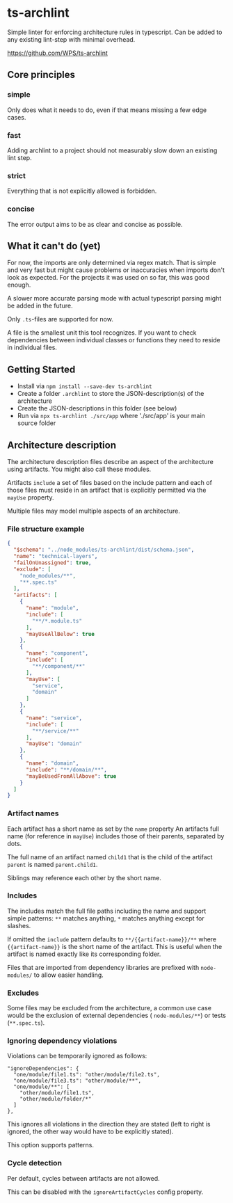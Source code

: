 # ts-archlint

Simple linter for enforcing architecture rules in typescript. Can be added to any existing lint-step with minimal
overhead.

https://github.com/WPS/ts-archlint

## Core principles

### simple

Only does what it needs to do, even if that means missing a few edge cases.

### fast

Adding archlint to a project should not measurably slow down an existing lint step.

### strict

Everything that is not explicitly allowed is forbidden.

### concise

The error output aims to be as clear and concise as possible.

## What it can't do (yet)

For now, the imports are only determined via regex match. That is simple and very fast but might cause problems or
inaccuracies when imports don't look as expected. For the projects it was used on so far, this was good enough.

A slower more accurate parsing mode with actual typescript parsing might be added in the future.

Only `.ts`-files are supported for now.

A file is the smallest unit this tool recognizes. If you want to check dependencies between individual classes or
functions they need to reside in individual files.

## Getting Started

- Install via `npm install --save-dev ts-archlint`
- Create a folder `.archlint` to store the JSON-description(s) of the architecture
- Create the JSON-descriptions in this folder (see below)
- Run via `npx ts-archlint ./src/app` where './src/app' is your main source folder

## Architecture description

The architecture description files describe an aspect of the architecture using artifacts. You might also call these
modules.

Artifacts `include` a set of files based on the include pattern and each of those files must reside in an artifact that
is explicitly permitted via the `mayUse` property.

Multiple files may model multiple aspects of an architecture.

### File structure example

```json
{
  "$schema": "../node_modules/ts-archlint/dist/schema.json",
  "name": "technical-layers",
  "failOnUnassigned": true,
  "exclude": [
    "node_modules/**",
    "**.spec.ts"
  ],
  "artifacts": [
    {
      "name": "module",
      "include": [
        "**/*.module.ts"
      ],
      "mayUseAllBelow": true
    },
    {
      "name": "component",
      "include": [
        "**/component/**"
      ],
      "mayUse": [
        "service",
        "domain"
      ]
    },
    {
      "name": "service",
      "include": [
        "**/service/**"
      ],
      "mayUse": "domain"
    },
    {
      "name": "domain",
      "include": "**/domain/**",
      "mayBeUsedFromAllAbove": true
    }
  ]
}
```

### Artifact names

Each artifact has a short name as set by the `name` property
An artifacts full name (for reference in `mayUse`) includes those of their parents, separated by dots.

The full name of an artifact named `child1` that is the child of the artifact `parent` is named `parent.child1`.

Siblings may reference each other by the short name.

### Includes

The includes match the full file paths including the name and support simple patterns: `**` matches anything, `*`
matches anything except for slashes.

If omitted the `include` pattern defaults to `**/{{artifact-name}}/**` where `{{artifact-name}}` is the short name of
the artifact. This is useful when the artifact is named exactly like its corresponding folder.

Files that are imported from dependency libraries are prefixed with `node-modules/` to allow easier handling.

### Excludes

Some files may be excluded from the architecture, a common use case would be the exclusion of external dependencies (
`node-modules/**`) or tests (`**.spec.ts`).

### Ignoring dependency violations

Violations can be temporarily ignored as follows:

```
"ignoreDependencies": {
  "one/module/file1.ts": "other/module/file2.ts",
  "one/module/file3.ts": "other/module/**",
  "one/module/**": [
    "other/module/file1.ts",
    "other/module/folder/*"
  ]
},
```

This ignores all violations in the direction they are stated (left to right is ignored, the other way would have to be
explicitly stated).

This option supports patterns.

### Cycle detection

Per default, cycles between artifacts are not allowed.

This can be disabled with the `ignoreArtifactCycles` config property.
